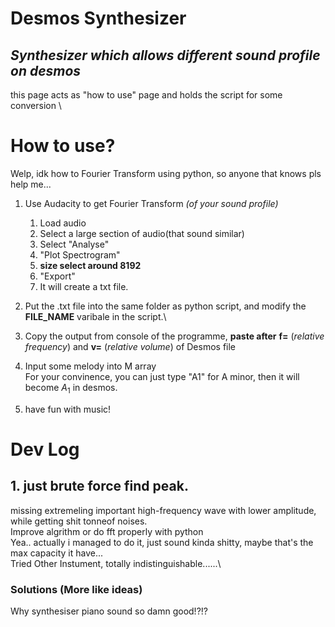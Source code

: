 # Desmos Synthesizer
## *Synthesizer which allows different sound profile on desmos*
this page acts as "how to use" page and holds the script for some conversion \

# How to use?
Welp, idk how to Fourier Transform using python, so anyone that knows pls help me...
1. Use Audacity to get Fourier Transform *(of your sound profile)* 
    1. Load audio
    1. Select a large section of audio(that sound similar)
    1. Select "Analyse"
    1. "Plot Spectrogram"
    1. **size select around 8192**
    1. "Export"
    1. It will create a txt file.

1. Put the .txt file into the same folder as python script, and modify the **FILE_NAME** varibale in the script.\

1. Copy the output from console of the programme, **paste after**
**f=** (*relative frequency*) and **v=** (*relative volume*) of Desmos file
1. Input some melody into M array\
For your convinence, you can just type "A1" for A minor, then it will become $A_1$ in desmos.

1. have fun with music!

# Dev Log
## 1. just brute force find peak.
missing extremeling important high-frequency wave with lower amplitude,\
while getting shit tonneof noises.\
Improve algrithm or do fft properly with python\
Yea.. actually i managed to do it, just sound kinda shitty, maybe that's the max capacity it have...\
Tried Other Instument, totally indistinguishable......\
### Solutions (More like ideas)
Why synthesiser piano sound so damn good!?!?